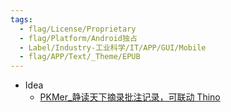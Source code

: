 ```yaml
---
tags:
  - flag/License/Proprietary
  - flag/Platform/Android独占
  - Label/Industry-工业科学/IT/APP/GUI/Mobile
  - flag/APP/Text/_Theme/EPUB
---
```


- Idea
    - [PKMer_静读天下摘录批注记录，可联动 Thino](https://pkmer.cn/Pkmer-Docs/10-obsidian/obsidian%E7%A4%BE%E5%8C%BA%E6%8F%92%E4%BB%B6/thino/04_thino-tips/%E9%9D%99%E8%AF%BB%E5%A4%A9%E4%B8%8B%E6%91%98%E5%BD%95%E6%89%B9%E6%B3%A8%E8%AE%B0%E5%BD%95%E5%88%B0thino/)
